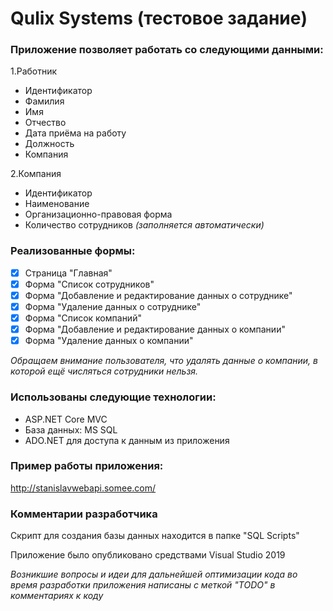 # Qulix Systems (тестовое задание)

### Приложение позволяет работать со следующими данными: 
1.Работник
  - Идентификатор
  - Фамилия
  - Имя
  - Отчество
  - Дата приёма на работу
  - Должность
  - Компания

2.Компания
  - Идентификатор
  - Наименование
  - Организационно-правовая форма
  - Количество сотрудников *(заполняется автоматически)*

### Реализованные формы:
- [x] Страница "Главная"
- [x] Форма "Список сотрудников"
- [x] Форма "Добавление и редактирование данных о сотруднике"
- [x] Форма "Удаление данных о сотруднике"
- [x] Форма "Список компаний"
- [x] Форма "Добавление и редактирование данных о компании"
- [x] Форма "Удаление данных о компании"

*Обращаем внимание пользователя, что удалять данные о компании, в которой ещё числяться сотрудники нельзя.*

### Использованы следующие технологии:
- ASP.NET Core MVC
- База данных: MS SQL
- ADO.NET для доступа к данным из приложения

### Пример работы приложения:
http://stanislavwebapi.somee.com/

### Комментарии разработчика
Скрипт для создания базы данных находится в папке "SQL Scripts"

Приложение было опубликовано средствами Visual Studio 2019

*Возникшие вопросы и идеи для дальнейшей оптимизации кода во время разработки приложения написаны с меткой "TODO" в комментариях к коду*